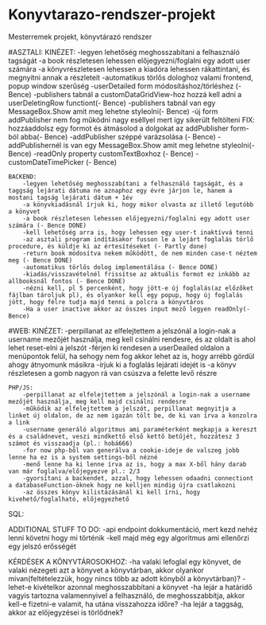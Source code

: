 # Konyvtarazo-rendszer-projekt
Mesterremek projekt, könyvtárazó rendszer


#ASZTALI:
    KINÉZET:
        -legyen lehetőség meghosszabítani a felhasználó tagságát
        -a book részletesen lehessen előjegyezni/foglalni egy adott user számára
        -a könyvrészletesen lehessen a kiadóra lehessen rákattintani, és megnyitni annak a részleteit
        -automatikus törlős dologhoz valami frontend, popup window szerűség
        -userDetailed form módosításhoz/törléshez (- Bence)
        -publishers tabnál a customDataGridView-hoz hozzá kell adni a userDeletingRow functiont(- Bence)
        -publishers tabnál van egy MessageBox.Show amit meg lehetne styleolni(- Bence)
        -új form addPublisher nem fog működni nagy eséllyel mert így sikerült feltölteni FIX: hozzáaddolsz egy formot és átmásolod a dolgokat az addPublisher form-ból abba(- Bence)
        -addPublisher széppé varázsolása (- Bence)
        -addPublishernél is van egy MessageBox.Show amit meg lehetne styleolni(- Bence)
        -readOnly property customTextBoxhoz (- Bence)
        -customDateTimePicker (- Bence)


    BACKEND:
        -legyen lehetőség meghosszabítani a felhasználó tagságát, és a taggság lejárati dátuma ne aznaphoz egy évre járjon le, hanem a mostani tagság lejárati dátum + 1év
        -a könyvkiadásnál írjuk ki, hogy mikor olvasta az illető legutóbb a könyvet 
        -a book részletesen lehessen előjegyezni/foglalni egy adott user számára (- Bence DONE)
        -kell lehetőség arra is, hogy lehessen egy user-t inaktívvá tenni 
        -az asztali program indításakor fusson le a lejárt foglalás törlő procedure, és küldje ki az értesítéseket (- Partly done)
        -return book módosítva nekem működött, de nem minden case-t néztem meg (- Bence DONE)
        -automatikus törlős dolog implementálása (- Bence DONE)
        -kiadás/visszavételnél frissítse az aktuális formot ez inkább az allbooksnál fontos (- Bence DONE)
        -nézni kell, pl 5 percenként, hogy jött-e új foglalás(az előzőket fájlban tároljuk pl), és olyankor kell egy popup, hogy új foglalás jött, hogy félre tudja majd tenni a polcra a könyvtáros
        -Ha a user inactive akkor az összes input mező legyen readOnly(- Bence)

#WEB:
    KINÉZET:
        -perpillanat az elfelejtettem a jelszónál a login-nak a username mezőjét használja, meg kell csinálni rendesre, és az oldalt is ahol lehet reset-elni a jelszót
        -férjen ki rendesen a userDeailed oldalon a menüpontok felül, ha sehogy nem fog akkor lehet az is, hogy arrébb gördül ahogy átnyomunk másikra
        -írjuk ki a foglalás lejárati idejét is
        -a könyv részletesen a gomb nagyon rá van csúszva a felette levő részre
        
        

    PHP/JS:
        -perpillanat az elfelejtettem a jelszónál a login-nak a username mezőjét használja, meg kell majd csinálni rendesre
        -működik az elfelejtettem a jelszót, perpillanat megnyitja a linket új oldalon, de az nem igazán tölt be, de ki van írva a konzolra a link
        -username generáló algoritmus ami paraméterként megkapja a kereszt és a családnevet, veszi mindkettő első kettő betűjét, hozzátesz 3 számot és visszaadja (pl.: hobá666)
        -for now php-ből van generálva a cookie-ideje de valszeg jobb lenne ha ez is a system settings-ből nézné
        -menő lenne ha ki lenne írva az is, hogy a max X-ből hány darab van már foglalva/előjegyezve pl.: 2/3
        -gyorsítani a backendet, azzal, hogy lehessen odaadni connectiont a databaseFunction-öknek hogy ne kelljen mindig újra csatlakozni
        -az összes könyv kilistázásánál ki kell írni, hogy kivehető/foglalható, előjegyezhető

SQL:

ADDITIONAL STUFF TO DO:
-api endpoint dokkumentáció, mert kezd nehéz lenni követni hogy mi történik
-kell majd még egy algoritmus ami ellenőrzi egy jelszó erősségét

KÉRDÉSEK A KÖNYVTÁROSOKHOZ:
-ha valaki lefoglal egy könyvet, de valaki nézegeti azt a könyvet a könyvtárban, akkor olyankor mivan(feltételezzük, hogy nincs több az adott könyből a könyvtárban)?
-lehet-e kivételkor azonnal meghosszabbítani a könyvet
-ha lejár a határidő vagyis tartozna valamennyivel a felhasználó, de meghosszabbítja, akkor kell-e fizetni-e valamit, ha utána visszahozza időre?
-ha lejár a taggság, akkor az előjegyzései is törlődnek?

